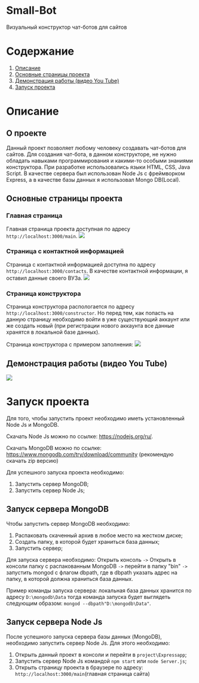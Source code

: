# Small-Bot
Визуальный конструктор чат-ботов для сайтов
# Содержание
1. [Описание](#description)
2. [Основные страницы проекта](#CommonPage)
3. [Демонстрация работы (видео You Tube)](#Video)
4. [Запуск проекта](#StartProject)

# <a name="description">Описание</a>

## О проекте
Данный проект позволяет любому человеку создавать чат-ботов для сайтов.
Для создания чат-бота, в данном конструкторе, не нужно обладать навыками программирования и какими-то особыми знаниями конструктора.
При разработке использовались языки HTML, CSS, Java Script. В качестве сервера был использован Node Js с фреймворком Express, а в качестве базы данных я использовал Mongo DB(Local). 

## <a name="CommonPage">Основные страницы проекта </a>

### Главная страница
Главная страница проекта доступная по адресу `http://localhost:3000/main`.
![](https://i.ibb.co/QKs9GDW/1.jpg)

### Страница с контактной информацией
Страница с контактной информацией доступна по адресу `http://localhost:3000/contacts`. 
В качестве контактной информации, я оставил данные своего ВУЗа.
![](https://i.ibb.co/hZ1zwvK/1.jpg)

### Страница конструктора
Страница конструктора распологается по адресу `http://localhost:3000/constructor`. Но перед тем, как попасть на данную страницу необходимо
войти в уже существующий аккаунт или же создать новый (при регистрации нового аккаунта все данные хранятся в локальной базе данных).

Страница конструктора с примером заполнения:
![](https://i.ibb.co/H77vZTy/image.jpg)

## <a name="Video">Демонстрация работы (видео You Tube) </a>
[![](http://img.youtube.com/vi/bZGllXZ_x08/0.jpg)](https://youtu.be/bZGllXZ_x08)
 
# <a name="StartProject">Запуск проекта</a>
Для того, чтобы запустить проект необходимо иметь установленный Node Js и MongoDB.

Скачать Node Js можно по ссылке: https://nodejs.org/ru/. 

Скачать MongoDB можно по ссылке: https://www.mongodb.com/try/download/community (рекомендую скачать zip версию)

Для успешного запуска проекта необходимо:
1. Запустить сервер MongoDB;
2. Запустить сервер Node Js;

## Запуск сервера MongoDB

Чтобы запустить сервер MongoDB необходимо:
1. Распаковать скаченный архив в любое место на жестком диске;
2. Создать папку, в которой будет храниться база данных;
3. Запустить сервер;

Для запуска сервера необходимо: Открыть консоль `->` Открыть в консоли папку с распакованным MongoDB `->` перейти в папку "bin" `->` запустить mongod с флагом dbpath, где в dbpath указать адрес на папку, в которой должна храниться база данных.

Пример команды запуска сервера: локальная база данных хранится по адресу `D:\mongodb\Data` тогда команда запуска будет выглядеть следующим образом: `mongod --dbpath"D:\mongodb\Data"`.

## Запуск сервера Node Js

После успешного запуска сервера базы данных (MongoDB), необходимо запустить сервер Node Js. Для этого необходимо:
1. Открыть данный проект в консоли и перейти в `project\Expressapp`;
2. Запустить сервер Node Js командой `npm start` или `node Server.js`;
3. Открыть страницу проекта в браузере по адресу: `http://localhost:3000/main`(главная страница сайта)
